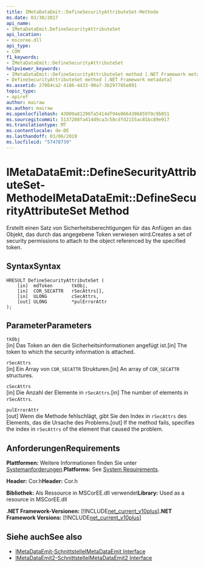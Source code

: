 ```yaml
---
title: IMetaDataEmit::DefineSecurityAttributeSet-Methode
ms.date: 03/30/2017
api_name:
- IMetaDataEmit.DefineSecurityAttributeSet
api_location:
- mscoree.dll
api_type:
- COM
f1_keywords:
- IMetaDataEmit::DefineSecurityAttributeSet
helpviewer_keywords:
- IMetaDataEmit::DefineSecurityAttributeSet method [.NET Framework metadata]
- DefineSecurityAttributeSet method [.NET Framework metadata]
ms.assetid: 27064ca2-4186-4433-90a7-3b297785e891
topic_type:
- apiref
author: mairaw
ms.author: mairaw
ms.openlocfilehash: 43009a81298fa5414df94e0664306859f0c9b851
ms.sourcegitcommit: 5137208fa414d9ca3c58cdfd2155ac81bc89e917
ms.translationtype: MT
ms.contentlocale: de-DE
ms.lasthandoff: 03/06/2019
ms.locfileid: "57478739"
---
```

# <a name="imetadataemitdefinesecurityattributeset-method"></a><span data-ttu-id="b5a27-102">IMetaDataEmit::DefineSecurityAttributeSet-Methode</span><span class="sxs-lookup"><span data-stu-id="b5a27-102">IMetaDataEmit::DefineSecurityAttributeSet Method</span></span>
<span data-ttu-id="b5a27-103">Erstellt einen Satz von Sicherheitsberechtigungen für das Anfügen an das Objekt, das durch das angegebene Token verwiesen wird.</span><span class="sxs-lookup"><span data-stu-id="b5a27-103">Creates a set of security permissions to attach to the object referenced by the specified token.</span></span>  
  
## <a name="syntax"></a><span data-ttu-id="b5a27-104">Syntax</span><span class="sxs-lookup"><span data-stu-id="b5a27-104">Syntax</span></span>  
  
```  
HRESULT DefineSecurityAttributeSet (   
    [in]  mdToken       tkObj,   
    [in]  COR_SECATTR   rSecAttrs[],   
    [in]  ULONG         cSecAttrs,   
    [out] ULONG         *pulErrorAttr   
);  
```  
  
## <a name="parameters"></a><span data-ttu-id="b5a27-105">Parameter</span><span class="sxs-lookup"><span data-stu-id="b5a27-105">Parameters</span></span>  
 `tkObj`  
 <span data-ttu-id="b5a27-106">[in] Das Token an den die Sicherheitsinformationen angefügt ist.</span><span class="sxs-lookup"><span data-stu-id="b5a27-106">[in] The token to which the security information is attached.</span></span>  
  
 `rSecAttrs`  
 <span data-ttu-id="b5a27-107">[in] Ein Array von `COR_SECATTR` Strukturen.</span><span class="sxs-lookup"><span data-stu-id="b5a27-107">[in] An array of `COR_SECATTR` structures.</span></span>  
  
 `cSecAttrs`  
 <span data-ttu-id="b5a27-108">[in] Die Anzahl der Elemente in `rSecAttrs`.</span><span class="sxs-lookup"><span data-stu-id="b5a27-108">[in] The number of elements in `rSecAttrs`.</span></span>  
  
 `pulErrorAttr`  
 <span data-ttu-id="b5a27-109">[out] Wenn die Methode fehlschlägt, gibt Sie den Index in `rSecAttrs` des Elements, das die Ursache des Problems.</span><span class="sxs-lookup"><span data-stu-id="b5a27-109">[out] If the method fails, specifies the index in `rSecAttrs` of the element that caused the problem.</span></span>  
  
## <a name="requirements"></a><span data-ttu-id="b5a27-110">Anforderungen</span><span class="sxs-lookup"><span data-stu-id="b5a27-110">Requirements</span></span>  
 <span data-ttu-id="b5a27-111">**Plattformen:** Weitere Informationen finden Sie unter [Systemanforderungen](../../../../docs/framework/get-started/system-requirements.md).</span><span class="sxs-lookup"><span data-stu-id="b5a27-111">**Platforms:** See [System Requirements](../../../../docs/framework/get-started/system-requirements.md).</span></span>  
  
 <span data-ttu-id="b5a27-112">**Header:** Cor.h</span><span class="sxs-lookup"><span data-stu-id="b5a27-112">**Header:** Cor.h</span></span>  
  
 <span data-ttu-id="b5a27-113">**Bibliothek:** Als Ressource in MSCorEE.dll verwendet</span><span class="sxs-lookup"><span data-stu-id="b5a27-113">**Library:** Used as a resource in MSCorEE.dll</span></span>  
  
 <span data-ttu-id="b5a27-114">**.NET Framework-Versionen:** [!INCLUDE[net_current_v10plus](../../../../includes/net-current-v10plus-md.md)]</span><span class="sxs-lookup"><span data-stu-id="b5a27-114">**.NET Framework Versions:** [!INCLUDE[net_current_v10plus](../../../../includes/net-current-v10plus-md.md)]</span></span>  
  
## <a name="see-also"></a><span data-ttu-id="b5a27-115">Siehe auch</span><span class="sxs-lookup"><span data-stu-id="b5a27-115">See also</span></span>
- [<span data-ttu-id="b5a27-116">IMetaDataEmit-Schnittstelle</span><span class="sxs-lookup"><span data-stu-id="b5a27-116">IMetaDataEmit Interface</span></span>](../../../../docs/framework/unmanaged-api/metadata/imetadataemit-interface.md)
- [<span data-ttu-id="b5a27-117">IMetaDataEmit2-Schnittstelle</span><span class="sxs-lookup"><span data-stu-id="b5a27-117">IMetaDataEmit2 Interface</span></span>](../../../../docs/framework/unmanaged-api/metadata/imetadataemit2-interface.md)
